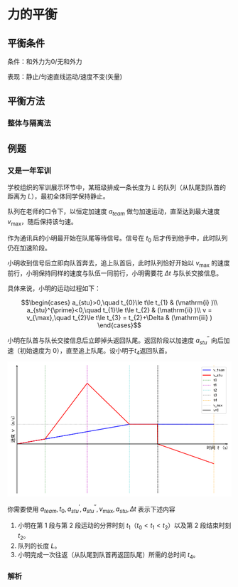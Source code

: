 # 力的平衡

## 平衡条件

条件：和外力为0/无和外力

表现：静止/匀速直线运动/速度不变(矢量)

## 平衡方法

### 整体与隔离法

## 例题

### 又是一年军训

学校组织的军训展示环节中，某班级排成一条长度为 $L$ 的队列（从队尾到队首的距离为 $L$），最初全体同学保持静止。

队列在老师的口令下，以恒定加速度 $a_{team}$ 做匀加速运动，直至达到最大速度 $v_{\max}$，随后保持该匀速。

作为通讯兵的小明最开始在队尾等待信号。信号在 $t_{0}$ 后才传到他手中，此时队列仍在加速阶段。

小明收到信号后立即向队首奔去，追上队首后，此时队列恰好开始以 $v_{\max}$ 的速度前行，小明保持同样的速度与队伍一同前行，小明需要花 $\Delta t$ 与队长交接信息。

具体来说，小明的运动过程如下：

$$\begin{cases}
a_{stu}>0,\quad t_{0}\le t\le t_{1} & (\mathrm{i} )\\
a_{stu}^{\prime}<0,\quad t_{1}\le t\le t_{2} & (\mathrm{ii} )\\
v = v_{\max},\quad t_{2}\le t\le t_{3} = t_{2}+\Delta & (\mathrm{iii} )
\end{cases}$$  

小明在队首与队长交接信息后立即掉头返回队尾。返回阶段以加速度 $a_{stu}^{\prime\prime}$ 向后加速（初始速度为 $0$），直至追上队尾。设小明于$t_4$返回队首。

![v-t pic](../assets/image/IPhO/2025_8_30_10_51_28.png)

你需要使用 $a_{team}, t_0, a_{stu}^{\prime}, a_{stu}^{\prime\prime}, v_{\max}, a_{stu}, \Delta t$ 表示下述内容

1. 小明在第 1 段与第 2 段运动的分界时刻 $t_{1}$（$t_{0}<t_{1}<t_{2}$）以及第 2 段结束时刻 $t_{2}$。  
2. 队列的长度 $L$。  
3. 小明完成一次往返（从队尾到队首再返回队尾）所需的总时间 $t_{4}$。

### 解析
